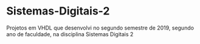 # Sistemas-Digitais-2
Projetos em VHDL que desenvolvi no segundo semestre de 2019, segundo ano de faculdade, na disciplina Sistemas Digitais 2
